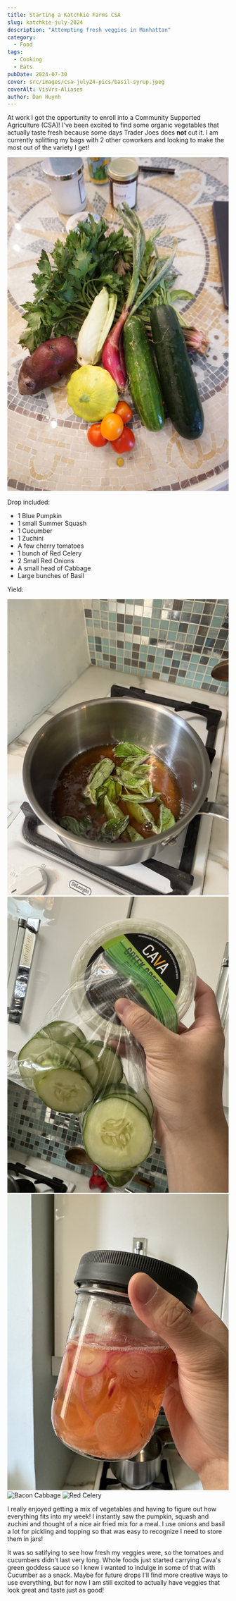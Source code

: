 ```yaml
---
title: Starting a Katchkie Farms CSA
slug: katchkie-july-2024
description: "Attempting fresh veggies in Manhattan"
category:
  - Food
tags:
  - Cooking
  - Eats
pubDate: 2024-07-30
cover: src/images/csa-july24-pics/basil-syrup.jpeg
coverAlt: VisVrs-Aliases
author: Dan Huynh
---
```


At work I got the opportunity to enroll into a Community Supported Agriculture (CSA)! I've been excited to find some organic vegetables that actually taste fresh because some days Trader Joes does **not** cut it. I am currently splitting my bags with 2 other coworkers and looking to make the most out of the variety I get!

![Veggies](src/images/csa-july24-pics/csa-veggies.jpeg)

Drop included: 
- 1 Blue Pumpkin
- 1 small Summer Squash
- 1 Cucumber
- 1 Zuchini 
- A few cherry tomatoes 
- 1 bunch of Red Celery
- 2 Small Red Onions
- A small head of Cabbage 
- Large bunches of Basil

Yield:


![Basil Syrup](src/images/csa-july24-pics/simmer-basil-syrup.jpeg)
![Cukes](src/images/csa-july24-pics/Cukes.jpeg)
![Pickled Onions](src/images/csa-july24-pics/Pickled-onions.jpeg)
![Bacon Cabbage](src/images/csa-july24-pics/bacon-cabbage.jpeg)
![Red Celery](src/images/csa-july24-pics/red-celery.jpeg)


I really enjoyed getting a mix of vegetables and having to figure out how everything fits into my week!
I instantly saw the pumpkin, squash and zuchini and thought of a nice air fried mix for a meal. I use onions and 
basil a lot for pickling and topping so that was easy to recognize I need to store them in jars!


It was so satifying to see how fresh my veggies were, so the tomatoes and cucumbers didn't last very long. Whole foods just started carrying
Cava's green goddess sauce so I knew i wanted to indulge in some of that with Cucumber as a snack. Maybe for future drops I'll find more creative ways to use everything, but for now I am still excited to actually have veggies that look great and taste just as good!
